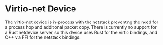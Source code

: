 # Virtio-net Device

The virtio-net device is in-process with the netstack preventing the need for a process hop
and additional packet copy. There is currently no support for a Rust netdevice server, so this
device uses Rust for the virtio bindings, and C++ via FFI for the netstack bindings.